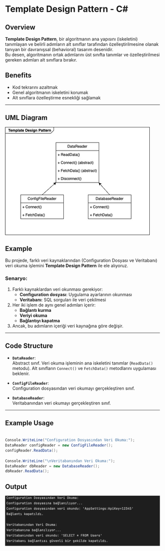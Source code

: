 # Template Design Pattern - C#

## Overview
**Template Design Pattern**, bir algoritmanın ana yapısını (iskeletini) tanımlayan ve belirli adımların alt sınıflar tarafından özelleştirilmesine olanak tanıyan bir davranışsal (behavioral) tasarım desenidir.  
Bu desen, algoritmanın ortak adımlarını üst sınıfta tanımlar ve özelleştirilmesi gereken adımları alt sınıflara bırakır.

## Benefits
- Kod tekrarını azaltmak
- Genel algoritmanın iskeletini korumak
- Alt sınıflara özelleştirme esnekliği sağlamak

---

## UML Diagram
![UML Diagram](./documents/Template-DesignPattern.jpg)

## Example
Bu projede, farklı veri kaynaklarından (Configuration Dosyası ve Veritabanı) veri okuma işlemini **Template Design Pattern** ile ele alıyoruz.

### Senaryo:
1. Farklı kaynaklardan veri okunması gerekiyor:
    - **Configuration dosyası**: Uygulama ayarlarının okunması
    - **Veritabanı**: SQL sorguları ile veri çekilmesi
2. Her iki işlem de aynı genel adımları içerir:
    - **Bağlantı kurma**
    - **Veriyi okuma**
    - **Bağlantıyı kapatma**
3. Ancak, bu adımların içeriği veri kaynağına göre değişir.

---

## Code Structure
- **`DataReader`**:  
  Abstract sınıf. Veri okuma işleminin ana iskeletini tanımlar (`ReadData()` metodu). Alt sınıfların `Connect()` ve `FetchData()` metodlarını uygulaması beklenir.

- **`ConfigFileReader`**:  
  Configuration dosyasından veri okumayı gerçekleştiren sınıf.

- **`DatabaseReader`**:  
  Veritabanından veri okumayı gerçekleştiren sınıf.

---

## Example Usage
```csharp

Console.WriteLine("Configuration Dosyasından Veri Okuma:");
DataReader configReader = new ConfigFileReader();
configReader.ReadData();

Console.WriteLine("\nVeritabanından Veri Okuma:");
DataReader dbReader = new DatabaseReader();
dbReader.ReadData();
```

## Output
![Console_Output](./documents/console-print.png)